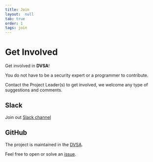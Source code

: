```yaml
---
title: Join
layout:  null
tab: true
order: 1
tags: join
---
```


# Get Involved

Get involved in <b>DVSA</b>!


You do not have to be a security expert or a programmer to contribute.

Contact the Project Leader(s) to get involved, we welcome any type of suggestions and comments.

  
## Slack

Join out [Slack channel][slack]



## GitHub

The project is maintained in the [DVSA][repo].

Feel free to open or solve an [issue][issue].


[repo]: https://github.com/OWASP/DVSA/
[issue]: https://github.com/OWASP/DVSA//issues
[slack]: https://join.slack.com/t/owasp/shared_invite/enQtNDI5MzgxMDQ2MTAwLTEyNzIzYWQ2NDZiMGIwNmJhYzYxZDJiNTM0ZmZiZmJlY2EwZmMwYjAyNmJjNzQxNzMyMWY4OTk3ZTQ0MzFhMDY
